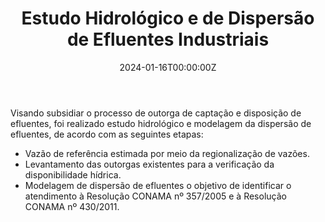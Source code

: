 ﻿---
date: "2024-01-16T00:00:00Z"
external_link: ""
image:
  caption: 
  focal_point: "Center"
  placement: 1
links:
- icon: file-lines
  icon_pack: far
  name: Artigo
  url: '../../publication/modelagem_efluentes_2024/'

summary: 
tags:
- Estudos hidrológicos
- Modelagem hidrodinâmica
- Qualidade da água
- Outorgas
- Delft3D
- HIDROBR
- Programação em linguagem R 
title: Estudo Hidrológico e de Dispersão de Efluentes Industriais
url_code: ""
url_pdf: ""
url_slides: ""
url_video: ""


show_date: false
share: false
profile: true
pager: false
---
Visando subsidiar o processo de outorga de captação e disposição de efluentes, foi realizado estudo hidrológico e modelagem da dispersão de efluentes, de acordo com as seguintes etapas: 
- Vazão de referência estimada por meio da regionalização de vazões. 
- Levantamento das outorgas existentes para a verificação da disponibilidade hídrica. 
- Modelagem de dispersão de efluentes o objetivo de identificar o atendimento à Resolução CONAMA nº 357/2005 e à Resolução CONAMA nº 430/2011.





